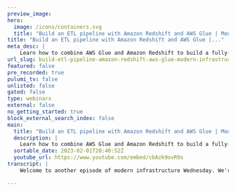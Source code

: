 ```yaml
---
preview_image:
hero:
  image: /icons/containers.svg
  title: "Build an ETL pipeline with Amazon Redshift and AWS Glue | Modern Infrastructure"
title: "Build an ETL pipeline with Amazon Redshift and AWS Glue |..."
meta_desc: |
    Learn how to combine AWS Glue and Amazon Redshift to build a fully-automated ETL pipeline with Pulumi. We'll use three components to complete our E...
url_slug: build-etl-pipeline-amazon-redshift-aws-glue-modern-infrastructure
featured: false
pre_recorded: true
pulumi_tv: false
unlisted: false
gated: false
type: webinars
external: false
no_getting_started: true
block_external_search_index: false
main:
  title: "Build an ETL pipeline with Amazon Redshift and AWS Glue | Modern Infrastructure"
  description: |
    Learn how to combine AWS Glue and Amazon Redshift to build a fully-automated ETL pipeline with Pulumi. We'll use three components to complete our ETL pipeline-to-be:  ▪️ A Glue crawler. The crawler is responsible for fetching data from some external source (for us, an S3 bucket) and importing it into a Glue catalog.  ▪️ A Glue job. The job is responsible for running an ETL script (e.g., on a schedule) to process the data imported by the crawler into the catalog. ▪️ A Glue script. The script is where the ETL magic happens. Ours will be written in Python and be responsible for extracting data from the catalog, applying some slight transformations, and loading the transformed data into Redshift. ► Get the code to follow along at https://www.pulumi.com/blog/redshift-etl-with-pulumi-and-aws-glue/   ✅ Get Started with Pulumi: https://pulumip.us/Get-Started ✅ Create a Pulumi account. It's free: https://pulumip.us/Sign-Up-OpenSource  00:00 Introduction 00:10 What we did in "Deploying a Data Warehouse with Pulumi and Amazon Redshift." 00:30 Common question when setting up an ETL pipeline 00:58 What is AWS Glue? 01:23 Watch part 1, if you haven't: https://youtu.be/2v_53eWGrqE 01:49 Recap of where we left off on part 1 of the demo 02:10 Three components to complete our ETL pipeline 02:20 1. Glue crawler 02:47 2. Glue job 03:01 3. Glue script 03:27 Adding the Glue crawler 05:30 Adding the Glue job 07:23 Adding the Glue script 08:40 Deploy! 09:31 Load some data 10:36 Take a look at the AWS console  10:59 Go to the Glue console 12:04 Go to the Glue Job section 12:29 Go to the Redshift console to verify the data 13:15 Let's put in more data to verify the glue job 15:53 Summary of what we did (part 1 + part  2) 17:10 Check out the Metabase package (AWS) 17:38 Goodbyes
  sortable_date: 2023-02-01T20:40:52Z
  youtube_url: https://www.youtube.com/embed/cbAzk9ovR9s
transcript: |
    Welcome to another episode of modern infrastructure Wednesday. We're gonna build a ETL pipeline with Amazon Red Ship and Aws Glue. If you recall from our last episode, we learned how to deploy data warehouse with Pulumi and Amazon Redshift. Uh we covered using Pulumi to load unstructured data for a from Amazon S3 into Amazon Redshift cluster. And at the end of that episode, there are a few unanswered questions. For example, how do we avoid importing and processing the same data twice? How can we transform the data during the ingestion process? And what are our options for loading data automatically, for example, on a regular schedule. So when your platform of choice is Amazon Redshift, those questions will often be answered by pointing you to another Amazon service. Uh for example, Aws glue. So with glue, you can define processes that monitor external data sources like S3, keep track of data that's already been processed and write code in general purpose programming languages like Python to process and transform the data on its way into Redshift. There's a lot more you can do with glue. However, for this project, it's just what we need uh watch the previous video to get up to speed on what we're building and why. Uh when we left off, we've gotten red shift up and running and we were able to pull the data from S3 into redshift directly by running a manual query in the redshift console. But that's as far as we got, there was no automation, no protection from duplicate records, just the absolute basics. So we're gonna pick up from there uh just to quickly recap. Uh, we deployed a VPC with a private subnet, a red shift cluster deployed into the subnet, an S3 bucket that we use to hold some raw data and a VPC endpoint allowing direct access to the bucket over the private network. So now it's time to add in glue at a high level. We'll need three components to complete our ETL pipeline to be um, one a glue crawler. So the crawler is responsible for fetching data from some external source. Uh, for us, it's a S3 bucket and then importing it into a glue catalog. A catalog is a kind of staging database that tracks your data through the ingestion process. Our particular crawler will pull our S3 bucket for new data and import that into a catalog table. Two a glue job. The job is responsible for running an ETL script on a schedule to process the data imported by the crawler into the catalog and then finally three a glue script. The script is where all the ETL magic happens. Ours will be written in Python and be responsible for extracting data from the catalog, applying some slight transformations to it and loading the transform data in the red shift. So next, we will translate these high-level components into concrete plumy resources. Step one, adding a glue crawler. Uh So the first thing is we'll need a unique name for a glue catalog. So we'll set it using plume config here. All right. Now, back end editor, what we'll do is copy in some code for the glue crawler. So do that. All right. So, so this pulls in the glue database name. Um, this piece of code defines a aws Ron expression. So it runs every 15 minutes. Um, this is specifically creating the glue catalog and then this is defining a im role granting glue access to the S3 bucket that we created on up here. And then finally, this is the glue crawler to process the contents of the data bucket on a schedule. So feeding it in the name, the role and then the schedule. And then we're also pulling in, uh, the S3 bucket from above. Ok. So let's run, let's save this and run a quick pulling me up. Ok. That is now done. Now, let's add the glue job. So, so this is step two, adding the glue job. Uh, we're gonna paste in some code again. Ok. This job is fairly simple, but still requires a few different aws resources. So here we create a glue connection to the Redshift cluster. Um It's just pulling in the user name and password that we define from plume config. Uh Then we'll need a S3 bucket. This is where glue is gonna look for the glue script that we'll cover in step three. Um We will upload the glue script into the S3 bucket and then this is the glue job that runs the uh ETL script. Um So in here you'll see they're passing in the connection. Uh Then it's defining how big uh all, all the compute resources and settings that you'll need uh for the glue job. Uh So we're passing in more uh variables of various sorts that were defined earlier and the code and then lastly, uh we're gonna create a glue trigger to run the job every 15 minutes. So, uh the glue crawler crawls every 15 minutes and then the job will be triggered to run every 15 minutes as well. So before we deploy this, uh we'll need a script. So step three is we're gonna add the glue script. So we got to create a new file here. We're gonna call it glue job dot Pie. I will copy and code here. It saves. So there's a lot going on in this script. But the general gist is that when it runs, it will extract all unprocessed data from our glue catalog. Transform that data using a simple mapping to tweak some field names. Uh Again, this is just to demonstrate how that's done and then it loads the resulting data into redshift, a glue jaw bookmark, a glu job bookmark guarantees that we don't process the same data more than once. All right, with that, we are now ready to deploy. So run pulling me up and let's get that going. Oops, forgot to save. Let's try that again. OK. All right. That is done. All right. Now let's load some sample data. So like the previous episode, we simulated this part since we don't have an actual application, generating real data for us. So we're gonna run a few, we're gonna run the following commands to write a few Jason records to a file called events one TXT. So we'll do that. And then with the aws cli, we'll upload that file into a S3 data bucket using the name we exported at the end of the last deployment. So that thing. All right. And that should be it. Ok. Now we wait for the glue job and crawler to kick off. Um, but in the meantime, let's take a look at the AWS console real quick. So here we have our red shift. Uh, let's see. See that there is a cluster that we created. So that is good. And then let's go to the glue console. And All right. So, yeah, there, this is the glue data catalog that was created, uh, from our Pulumi code and then this is the crawler and yeah, it should be, uh, crawling every 15 minutes. So, um, well, I'm gonna take a break here and come back and hopefully it's crawled and we can, uh, finish out, uh, today's episode. All right. So the crawler has finished crawling. You can see that there was a crawl that run that started here and there was one table change. So that looks good. Uh, we'll jump into the job section and we'll look at this glue job here. Take a look at runs and we'll see that a run has succeeded. And so that's good, um, successful run. So let's go into the red shift console next and just verify that our data is there. So let's see. This is our cluster, we can query our data here. Um, ok, we're gonna, we're on a query in my Redshift cluster. So let's see. So star from this. Ok. Let's see if that. And that is great. That is exactly the events that we put in events one txt. So we can also, um, you know, put in some more data. So if we four back here. Ok. All right. So do that. Hm. Upload that to S3 bucket as well. All right. So that's gonna kick off and go again into glue jaw. But what I wanted to show with this next thing is, um, because of the way that we set up the glue jaw bookmark, it's able to ignore events dash one when it's processing and process only events dash two and get it all into the right place. So, um, we are gonna take a quick break and let the job run. So let's see. Ok, so glue console was crawled. Um, it was able to pick up the new file we put into the S3 bucket. Now let's go into jobs real quick. Go back to this glue job here. Yeah, I, yep. So that succeeded. So that worked, we can jump to the red shift console and query your data real quick to see if those events were added in. Uh, so let's see if we can do that here. So we will run this and excellent. So the events from events two txt made it in four and five. So that is excellent. So we know that our glue job works. Um, so the crawler was able to crawl through bucket, pick up the new file and then the glue job ingested it, but it blissfully ignored the older file that already was processed, you know, thanks to the glue job bookmark and then it was able to take all the new events and drop those events, those records right into the red shift in this table. To conclude, we did quite a lot here. So from previous episode, we took, uh, we set up a Redshift data warehouse and it was able to ingest things from S3 and process it. So in this episode, we spun that back up. And then we added a few different things. Uh with using Aws glue, we, we built out a ETL pipeline. So we set up a group, a glue crawler that was able to fetch data from um R S3 bucket, then a glue job that executed a ETL script and a glue script itself that did a lot of all the eto magic like extracting the data, applying transformations and loading it into redshift now that that's all working. Um You know, we only touched the surface level of red shift and glue. Um So there is so much more that is possible with these tools. So highly recommend y'all to dig into the documentation to explore both of them in more depth. And once you're up and running with Redshift, you might also want to check out this meta base package and deploy me registry. Uh This meta base package makes it easy to deploy meta base alongside Redshift on AWS. So it allows you to build powerful data analysis and visualization experiences with your data. Um And here at Pulumi, we actually uh use this um as our B I tool on top of our data warehouse. So with that, uh I just wanna thank everyone for joining on this episode of Modern Infrastructure Wednesday. My name is Aaron Cal, your host. Thank you.

---
```


